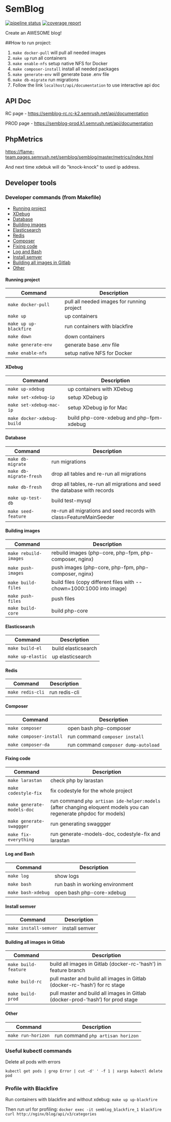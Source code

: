 # SemBlog

[![pipeline status](https://gitlab.semrush.net/flame-team/semblog/semblog/badges/master/pipeline.svg)](https://gitlab.semrush.net/flame-team/semblog/semblog/-/commits/master)
[![coverage report](https://gitlab.semrush.net/flame-team/semblog/semblog/badges/master/coverage.svg)](https://gitlab.semrush.net/flame-team/semblog/semblog/-/commits/master)


Create an AWESOME blog!

##How to run project:

1. `make docker-pull` will pull all needed images
2. `make up` run all containers
3. `make enable-nfs` setup native NFS for Docker
4. `make composer-install` install all needed packages   
5. `make generate-env` will generate base .env file
6. `make db-migrate` run migrations
7. Follow the link `localhost/api/documentation` to use interactive api doc

## API Doc
RC page - https://semblog-rc.rc-k2.semrush.net/api/documentation 

PROD page - https://semblog-prod.k1.semrush.net/api/documentation

## PhpMetrics
https://flame-team.pages.semrush.net/semblog/semblog/master/metrics/index.html

And next time xdebuk will do "knock-knock" to used ip address.

## Developer tools

### Developer commands (from Makefile)
- [Running project](#running-project)
- [XDebug](#xdebug)
- [Database](#database)
- [Building images](#building-images)
- [Elasticsearch](#elasticsearch)
- [Redis](#redis)
- [Composer](#composer)
- [Fixing code](#fixing-code)
- [Log and Bash](#log-and-bash)
- [Install semver](#install-semver)
- [Building all images in Gitlab](#building-all-images-in-Gitlab)
- [Other](#other)

#### Running project
| Command                | Description|
| ---------------------- | ------------------------------------------ |
| `make docker-pull`     | pull all needed images for running project |
| `make up`              | up containers |
| `make up up-blackfire` | run containers with blackfire |
| `make down`            | down containers |
| `make generate-env`    | generate base .env file |
| `make enable-nfs`      | setup native NFS for Docker |

#### XDebug
| Command                     | Description|
| --------------------------- | ------- |
| `make up-xdebug`            | up containers with XDebug |
| `make set-xdebug-ip`        | setup XDebug ip |
| `make set-xdebug-mac-ip`    | setup XDebug ip for Mac |
| `make docker-xdebug-build`  | build php-core-xdebug and php-fpm-xdebug |

#### Database
| Command                 | Description|
| ----------------------- | ------- |
| `make db-migrate`       | run migrations |
| `make db-migrate-fresh` | drop all tables and re-run all migrations |
| `make db-fresh`         | drop all tables, re-run all migrations and seed the database with records|
| `make up-test-db`       | build test-mysql |
| `make seed-feature`     | re-run all migrations and seed records with class=FeatureMainSeeder |

#### Building images
| Command                 | Description|
| ----------------------- | ------- |
| `make rebuild-images`   | rebuild images (php-core, php-fpm, php-composer, nginx)|
| `make push-images`      | push images (php-core, php-fpm, php-composer, nginx) |
| `make build-files`      | build files (copy different files with --chown=1000:1000 into image) |
| `make push-files`       | push files |
| `make build-core`       | build php-core |

#### Elasticsearch
| Command                 | Description|
| ----------------------- | ------- |
| `make build-el`         | build elasticsearch |
| `make up-elastic`       | up elasticsearch |

#### Redis
| Command                 | Description|
| ----------------------- | ------- |
| `make redis-cli`        | run redis-cli |

#### Composer
| Command                 | Description|
| ----------------------- | ------- |
| `make composer`         | open bash php-composer |
| `make composer-install` | run command `composer install` |
| `make composer-da`      | run command `composer dump-autoload` |

#### Fixing code
| Command                    | Description|
| -------------------------- | ------- |
| `make larastan`            | check php by larastan |
| `make codestyle-fix`       | fix codestyle for the whole project |
| `make generate-models-doc` | run command `php artisan ide-helper:models` (after changing eloquent models you can regenerate phpdoc for models) |
| `make generate-swaggger`   | run generating swaggger |
| `make fix-everything`      | run generate-models-doc, codestyle-fix and larastan|

#### Log and Bash
| Command            | Description|
| ------------------ | ------- |
| `make log`         | show logs |
| `make bash`        | run bash in working environment |
| `make bash-xdebug` | open bash php-core-xdebug |

#### Install semver
| Command                | Description|
| ---------------------- | ------- |
| `make install-semver`  | install semver |

#### Building all images in Gitlab
| Command              | Description|
| -------------------- | ------- |
| `make build-feature` | build all images in Gitlab (docker-rc-'hash') in feature branch |
| `make build-rc`      | pull master and build all images in Gitlab (docker-rc-‘hash’) for rc stage|
| `make build-prod`    | pull master and build all images in Gitlab (docker-prod-‘hash’) for prod stage |

#### Other
| Command                | Description|
| ---------------------- | ------- |
| `make run-horizon`     | run command `php artisan horizon` |

### Useful kubectl commands
Delete all pods with errors

`kubectl get pods | grep Error | cut -d' ' -f 1 | xargs kubectl delete pod`

### Profile with Blackfire

Run containers with blackfire and without xdebug: `make up up-blackfire`

Then run url for profiling: `docker exec -it semblog_blackfire_1 blackfire curl http://nginx/blog/api/v3/categories`

